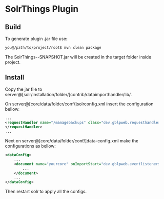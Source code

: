SolrThings Plugin
=

Build
-
To generate plugin .jar file use:

```bash
you@/path/to/project/root$ mvn clean package
```
The SolrThings-<version>-SNAPSHOT.jar will be created in the target folder inside project.

Install
-

Copy the jar file to server@[solr/installation/folder/]contrib/dataimporthandler/lib/.

On server@[core/data/folder/conf/]solrconfig.xml insert the configuration bellow:
```xml
...
<requestHandler name="/managebackups" class="dev.gblpweb.requesthandlers.BackupManagementHandler">
</requestHandler>
...
```
Next on server@[core/data/folder/conf/]data-config.xml make the configurations as bellow:

```xml
<dataConfig>
    ...
    <document name="yourcore" onImportStart="dev.gblpweb.eventlisteners.CoreAutoBackupEventListener">
        ...
    </document>
    ...
</dataConfig>
```

Then restart solr to apply all the configs.